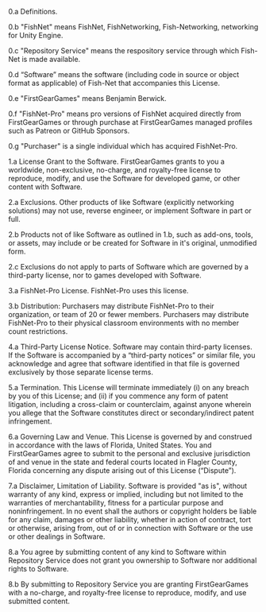0.a Definitions.

0.b "FishNet" means FishNet, FishNetworking, Fish-Networking, networking for Unity Engine.

0.c "Repository Service" means the respository service through which Fish-Net is made available.

0.d “Software” means the software (including code in source or object format as applicable) of Fish-Net that accompanies this License.

0.e "FirstGearGames" means Benjamin Berwick.

0.f "FishNet-Pro" means pro versions of FishNet acquired directly from FirstGearGames or through purchase at FirstGearGames managed profiles such as Patreon or GitHub Sponsors.

0.g "Purchaser" is a single individual which has acquired FishNet-Pro.



1.a License Grant to the Software. FirstGearGames grants to you a worldwide, non-exclusive, no-charge, and royalty-free license to reproduce, modify, and use the Software for developed game, or other content with Software.



2.a Exclusions. Other products of like Software (explicitly networking solutions) may not use, reverse engineer, or implement Software in part or full.

2.b Products not of like Software as outlined in 1.b, such as add-ons, tools, or assets, may include or be created for Software in it's original, unmodified form.

2.c Exclusions do not apply to parts of Software which are governed by a third-party license, nor to games developed with Software.



3.a FishNet-Pro License. FishNet-Pro uses this license.

3.b Distribution: Purchasers may distribute FishNet-Pro to their organization, or team of 20 or fewer members. Purchasers may distribute FishNet-Pro to their physical classroom environments with no member count restrictions.



4.a Third-Party License Notice. Software may contain third-party licenses. If the Software is accompanied by a “third-party notices” or similar file, you acknowledge and agree that software identified in that file is governed exclusively by those separate license terms.



5.a  Termination. This License will terminate immediately (i) on any breach by you of this License; and (ii) if you commence any form of patent litigation, including a cross-claim or counterclaim, against anyone wherein you allege that the Software constitutes direct or secondary/indirect patent infringement.



6.a Governing Law and Venue. This License is governed by and construed in accordance with the laws of Florida, United States. You and FirstGearGames agree to submit to the personal and exclusive jurisdiction of and venue in the state and federal courts located in Flagler County, Florida concerning any dispute arising out of this License (“Dispute”).



7.a Disclaimer, Limitation of Liability. Software is provided "as is", without warranty of any kind, express or implied, including but not limited to the warranties of merchantability, fitness for a particular purpose and noninfringement. In no event shall the authors or copyright holders be liable for any claim, damages or other liability, whether in action of contract, tort or otherwise, arising from, out of or in connection with Software or the use or other dealings in Software.



8.a You agree by submitting content of any kind to Software within Repository Service does not grant you ownership to Software nor additional rights to Software.

8.b By submitting to Repository Service you are granting FirstGearGames with a no-charge, and royalty-free license to reproduce, modify, and use submitted content.
